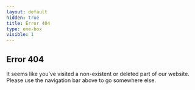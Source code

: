 ```yaml
---
layout: default
hidden: true
title: Error 404
type: one-box
visible: 1
---
```

<div class="skip-target" id="maincontent"></div>

## Error 404
It seems like you’ve visited a non-existent or deleted part of our website. Please use the navigation bar above to go somewhere else.
